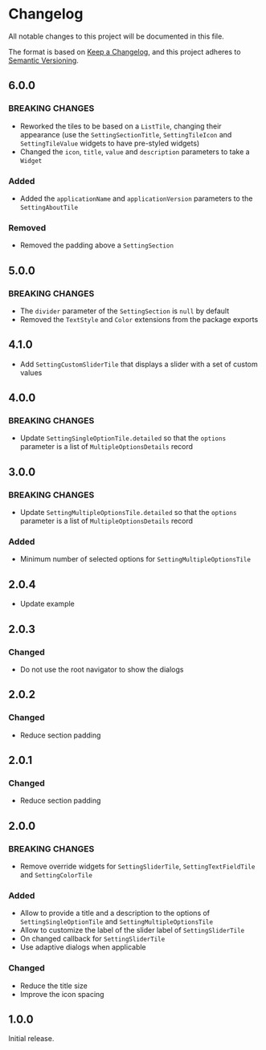 # Changelog

All notable changes to this project will be documented in this file.

The format is based on [Keep a Changelog](https://keepachangelog.com/en/1.1.0/),
and this project adheres to [Semantic Versioning](https://semver.org/spec/v2.0.0.html).

## 6.0.0

### BREAKING CHANGES

- Reworked the tiles to be based on a `ListTile`, changing their appearance (use the `SettingSectionTitle`, `SettingTileIcon` and `SettingTileValue` widgets to have pre-styled widgets)
- Changed the `icon`, `title`, `value` and `description` parameters to take a `Widget`

### Added

- Added the `applicationName` and `applicationVersion` parameters to the `SettingAboutTile`

### Removed

- Removed the padding above a `SettingSection`

## 5.0.0

### BREAKING CHANGES

- The `divider` parameter of the `SettingSection` is `null` by default
- Removed the `TextStyle` and `Color` extensions from the package exports

## 4.1.0

- Add `SettingCustomSliderTile` that displays a slider with a set of custom values

## 4.0.0

### BREAKING CHANGES

- Update `SettingSingleOptionTile.detailed` so that the `options` parameter is a list of `MultipleOptionsDetails` record

## 3.0.0

### BREAKING CHANGES

- Update `SettingMultipleOptionsTile.detailed` so that the `options` parameter is a list of `MultipleOptionsDetails` record

### Added

- Minimum number of selected options for `SettingMultipleOptionsTile`

## 2.0.4

- Update example

## 2.0.3

### Changed

- Do not use the root navigator to show the dialogs

## 2.0.2

### Changed

- Reduce section padding

## 2.0.1

### Changed

- Reduce section padding

## 2.0.0

### BREAKING CHANGES

- Remove override widgets for `SettingSliderTile`, `SettingTextFieldTile` and `SettingColorTile`

### Added

- Allow to provide a title and a description to the options of `SettingSingleOptionTile` and `SettingMultipleOptionsTile`
- Allow to customize the label of the slider label of `SettingSliderTile`
- On changed callback for `SettingSliderTile`
- Use adaptive dialogs when applicable

### Changed

- Reduce the title size
- Improve the icon spacing

## 1.0.0

Initial release.
